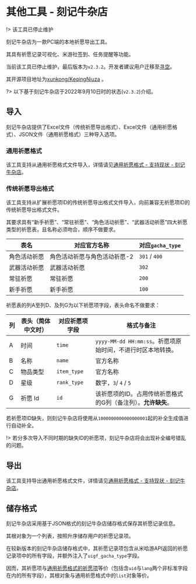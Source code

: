 # 其他工具 - 刻记牛杂店

!> 该工具已停止维护

刻记牛杂店为一款PC端的本地祈愿导出工具。

其具有祈愿记录可视化、米游社签到、任务提醒等功能。

当前该工具已停止维护，最后版本为`v2.3.2`。开发者建议用户迁移至[寻空](wish-log-formats/others/xunkong.md "其他工具 - 寻空")。

其开源项目地址为[xunkong/KeqingNiuza](https://github.com/xunkong/KeqingNiuza) 。

?> 以下基于刻记牛杂店于2022年9月10日时的状态(`v2.3.2`)介绍。

## 导入

刻记牛杂店提供了Excel文件（传统祈愿导出格式）、Excel文件（通用祈愿格式）、JSON文件（通用祈愿格式）三种导入选项。

### 通用祈愿格式

该工具支持从通用祈愿格式文件导入，详情请见[通用祈愿格式 - 支持现状 - 刻记牛杂店](wish-log-formats/universal-format/support-status.md#刻记牛杂店 "通用祈愿格式 - 支持现状 - 刻记牛杂店")。

### 传统祈愿导出格式

该工具支持从扩展祈愿项ID的传统祈愿导出格式文件导入，向前兼容无祈愿项ID的传统祈愿导出格式文件。

其要求具有“新手祈愿”、“常驻祈愿”、“角色活动祈愿”、“武器活动祈愿”四大祈愿类型的祈愿表，且名称必须吻合，顺序不做要求。

| 表名 | 对应官方名称   | 对应`gacha_type` |
| ------------------ | ---------------------------- | ---------------- |
| 角色活动祈愿       | 角色活动祈愿与角色活动祈愿-2 | `301` / `400`    |
|武器活动祈愿|武器活动祈愿|`302`|
|常驻祈愿|常驻祈愿|`200`|
|新手祈愿|新手祈愿|`100`|

祈愿表的列A至列D、及列G为以下祈愿项字段，表头命名不做要求：

| 列 | 表头（简体中文时） | 对应祈愿项字段 | 格式与备注 |
| -- | ------------------ | ---------- | ---- |
|A| 时间 | `time` | `yyyy-MM-dd HH:mm:ss`。祈愿项原始时间，不进行时区本地转换。 |
|B|名称|`name`|官方名称|
|C|物品类型|`item_type`|官方名称|
|D|星级|`rank_type`|数字，`3`/ `4` / `5`|
|G|祈愿 Id|`id`|该祈愿项的ID。占用传统祈愿格式的G列（备注列）。**允许缺失**。|

若祈愿项ID缺失，则刻记牛杂店将使用从`1000000000000000001`起的补全生成值进行自动补全。

!> 若分多次导入不同时期的缺失ID的祈愿项，刻记牛杂店将会出现补全编号错乱的问题。

## 导出

该工具支持导出通用祈愿格式文件，详情请见[通用祈愿格式 - 支持现状 - 刻记牛杂店](wish-log-formats/universal-format/support-status.md#刻记牛杂店 "通用祈愿格式 - 支持现状 - 刻记牛杂店")。

## 储存格式

刻记牛杂店采用基于JSON格式的刻记牛杂店储存格式保存其祈愿记录信息。 

其根对象为一个列表，按照升序储存用户的祈愿记录项。

在较新版本的刻记牛杂店储存格式中，其祈愿记录项包含从米哈游API返回的祈愿记录项中的所有字段，并额外注入了`uigf_gacha_type`字段。

因而，其祈愿项与[通用祈愿格式的祈愿项](wish-log-formats/universal-format/json.md#祈愿记录项 )等价（包括含`uid`与`lang`两个非标准字段在内的所有字段），其根对象与通用祈愿格式中的`list`对象等价。

